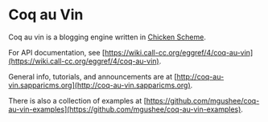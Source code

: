 Coq au Vin
==========

Coq au vin is a blogging engine written in [Chicken Scheme](http://call-cc.org/).

For API documentation, see [https://wiki.call-cc.org/eggref/4/coq-au-vin](https://wiki.call-cc.org/eggref/4/coq-au-vin).

General info, tutorials, and announcements are at
[http://coq-au-vin.sapparicms.org](http://coq-au-vin.sapparicms.org).

There is also a collection of examples at
[https://github.com/mgushee/coq-au-vin-examples](https://github.com/mgushee/coq-au-vin-examples).
